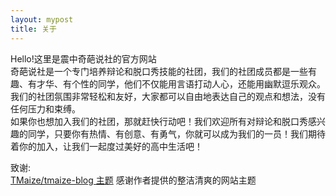 ```yaml
---
layout: mypost
title: 关于
---
```


Hello!这里是震中奇葩说社的官方网站  
奇葩说社是一个专门培养辩论和脱口秀技能的社团，我们的社团成员都是一些有趣、有才华、有个性的同学，他们不仅能用言语打动人心，还能用幽默逗乐观众。我们的社团氛围非常轻松和友好，大家都可以自由地表达自己的观点和想法，没有任何压力和束缚。  
如果你也想加入我们的社团，那就赶快行动吧！我们欢迎所有对辩论和脱口秀感兴趣的同学，只要你有热情、有创意、有勇气，你就可以成为我们的一员！我们期待着你的加入，让我们一起度过美好的高中生活吧！  

致谢:  
[TMaize/tmaize-blog 主题](https://github.com/TMaize/tmaize-blog) 感谢作者提供的整洁清爽的网站主题
